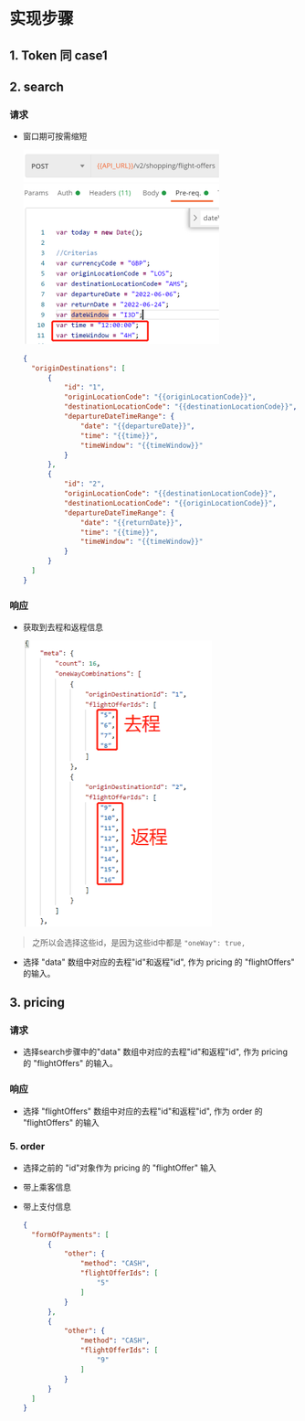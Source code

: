 # 实现步骤

## 1. Token 同 case1

## 2. search

### 请求

- 窗口期可按需缩短

  <img src="001.png" alt="image-20220427100517110" style="zoom:50%;" />

  ```json
  {
  	"originDestinations": [
  		{
  			"id": "1",
  			"originLocationCode": "{{originLocationCode}}",
  			"destinationLocationCode": "{{destinationLocationCode}}",
  			"departureDateTimeRange": {
  				"date": "{{departureDate}}",
  				"time": "{{time}}",
  				"timeWindow": "{{timeWindow}}"
  			}
  		},
  		{
  			"id": "2",
  			"originLocationCode": "{{destinationLocationCode}}",
  			"destinationLocationCode": "{{originLocationCode}}",
  			"departureDateTimeRange": {
  				"date": "{{returnDate}}",
  				"time": "{{time}}",
  				"timeWindow": "{{timeWindow}}"
  			}
  		}
  	]
  }
  ```

### 响应

- 获取到去程和返程信息

  <img src="002.png" alt="image-20220427101320215" style="zoom: 50%;" />

> 之所以会选择这些id，是因为这些id中都是  `"oneWay": true,`

- 选择 "data" 数组中对应的去程"id"和返程"id", 作为 pricing 的 "flightOffers" 的输入。

## 3. pricing

### 请求

- 选择search步骤中的"data" 数组中对应的去程"id"和返程"id", 作为 pricing 的 "flightOffers" 的输入。

### 响应

- 选择 "flightOffers" 数组中对应的去程"id"和返程"id", 作为 order 的 "flightOffers" 的输入

### 5. order

- 选择之前的 "id"对象作为 pricing 的 "flightOffer" 输入

- 带上乘客信息

- 带上支付信息

  ```json
  {
  	"formOfPayments": [
  		{
  			"other": {
  				"method": "CASH",
  				"flightOfferIds": [
  					"5"
  				]
  			}
  		},
  		{
  			"other": {
  				"method": "CASH",
  				"flightOfferIds": [
  					"9"
  				]
  			}
  		}
  	]
  }
  ```

  
